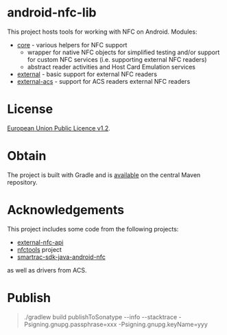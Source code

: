 # android-nfc-lib
This project hosts tools for working with NFC on Android. Modules:

 * [core](nfc/core) - various helpers for NFC support
   * wrapper for native NFC objects for simplified testing and/or support for custom NFC services (i.e. supporting external NFC readers)
   * abstract reader activities and Host Card Emulation services
 * [external](nfc/external) - basic support for external NFC readers
 * [external-acs](nfc/external-acs) - support for ACS readers external NFC readers

# License
[European Union Public Licence v1.2](https://eupl.eu/).

# Obtain
The project is built with Gradle and is [available](https://mvnrepository.com/artifact/no.entur.android.nfc) on the central Maven repository. 

# Acknowledgements
This project includes some code from the following projects:

 * [external-nfc-api](https://github.com/skjolber/external-nfc-api)
 * [nfctools](https://github.com/grundid/nfctools) project
 * [smartrac-sdk-java-android-nfc](https://github.com/SMARTRACTECHNOLOGY-PUBLIC/smartrac-sdk-java-android-nfc)
 
 as well as drivers from ACS.
 
# Publish

> ./gradlew build publishToSonatype --info --stacktrace -Psigning.gnupg.passphrase=xxx -Psigning.gnupg.keyName=yyy

